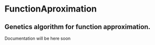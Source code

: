 # FunctionAproximation
Genetics algorithm for function approximation.
----------------------------------------------
Documentation will be here soon
